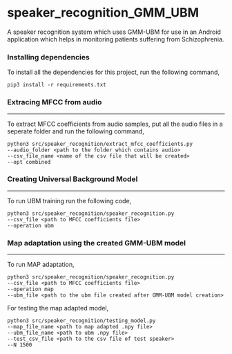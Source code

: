 # speaker_recognition_GMM_UBM
A speaker recognition system which uses GMM-UBM for use in an Android application which helps in monitoring patients suffering from Schizophrenia.

### Installing dependencies

To install all the dependencies for this project, run the following command,

```
pip3 install -r requirements.txt
```

### Extracing MFCC from audio
- - -
To extract MFCC coefficients from audio samples, put all the audio files in a seperate folder and run the following command,
```
python3 src/speaker_recognition/extract_mfcc_coefficients.py
--audio_folder <path to the folder which contains audio>
--csv_file_name <name of the csv file that will be created>
--opt combined
```
### Creating Universal Background Model
- - -
To run UBM training run the following code,
```
python3 src/speaker_recognition/speaker_recognition.py 
--csv_file <path to MFCC coefficients file> 
--operation ubm
```
### Map adaptation using the created GMM-UBM model
- - -
To run MAP adaptation,
```
python3 src/speaker_recognition/speaker_recognition.py 
--csv_file <path to MFCC coefficients file> 
--operation map 
--ubm_file <path to the ubm file created after GMM-UBM model creation>
```
For testing the map adapted model,
```
python3 src/speaker_recognition/testing_model.py
--map_file_name <path to map adapted .npy file>
--ubm_file_name <path to ubm .npy file>
--test_csv_file <path to the csv file of test speaker>
--N 1500
```
